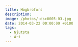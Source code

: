 ```yaml
---
title: Högbrofors
description:
image: /photos/-dsc0005-03.jpg
date: 2014-03-22 00:00:00 +0100
tags:
  - Njutsta
  - Art
---
```

